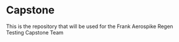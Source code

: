 # Capstone
This is the repository that will be used for the Frank Aerospike Regen Testing Capstone Team
